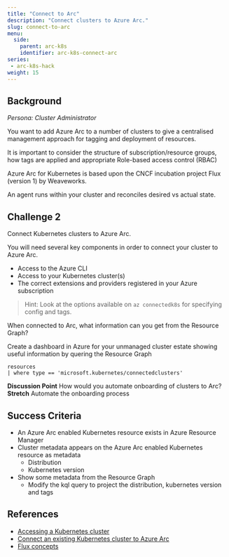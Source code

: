 ```yaml
---
title: "Connect to Arc"
description: "Connect clusters to Azure Arc."
slug: connect-to-arc
menu:
  side:
    parent: arc-k8s
    identifier: arc-k8s-connect-arc
series:
 - arc-k8s-hack
weight: 15
---
```


## Background

*Persona: Cluster Administrator*

You want to add Azure Arc to a number of clusters to give a centralised management approach for tagging and deployment of resources.

It is important to consider the structure of subscription/resource groups, how tags are applied and appropriate Role-based access control (RBAC)

Azure Arc for Kubernetes is based upon the CNCF incubation project Flux (version 1) by Weaveworks.

An agent runs within your cluster and reconciles desired vs actual state.

## Challenge 2

Connect Kubernetes clusters to Azure Arc.

You will need several key components in order to connect your cluster to Azure Arc.

* Access to the Azure CLI
* Access to your Kubernetes cluster(s)
* The correct extensions and providers registered in your Azure subscription

> Hint: Look at the options available on `az connectedk8s` for specifying config and tags.

When connected to Arc, what information can you get from the Resource Graph?

Create a dashboard in Azure for your unmanaged cluster estate showing useful information by quering the Resource Graph

```kql
resources
| where type == 'microsoft.kubernetes/connectedclusters'
```

**Discussion Point** How would you automate onboarding of clusters to Arc?
**Stretch** Automate the onboarding process

## Success Criteria

* An Azure Arc enabled Kubernetes resource exists in Azure Resource Manager
* Cluster metadata appears on the Azure Arc enabled Kubernetes resource as metadata
  * Distribution
  * Kubernetes version
* Show some metadata from the Resource Graph
  * Modify the kql query to project the distribution, kubernetes version and tags

## References

* [Accessing a Kubernetes cluster](https://kubernetes.io/docs/tasks/access-application-cluster/configure-access-multiple-clusters/#set-the-kubeconfig-environment-variable)
* [Connect an existing Kubernetes cluster to Azure Arc](https://docs.microsoft.com/azure/azure-arc/kubernetes/quickstart-connect-cluster)
* [Flux concepts](https://fluxcd.io/docs/concepts/)